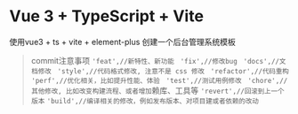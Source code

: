 # Vue 3 + TypeScript + Vite

使用vue3 + ts + vite + element-plus 创建一个后台管理系统模板



> commit注意事项
`'feat',//新特性、新功能 `
`'fix',//修改bug `
`'docs',//文档修改 `
`'style',//代码格式修改, 注意不是 css 修改 `
`'refactor',//代码重构 `
`'perf',//优化相关，比如提升性能、体验 `
`'test',//测试用例修改 `
`'chore',//其他修改, 比如改变构建流程、或者增加`赖库、工具等
`'revert',//回滚到上一个版本`
`'build',//编译相关的修改，例如发布版本、对项目建或者依赖的改动`
>


